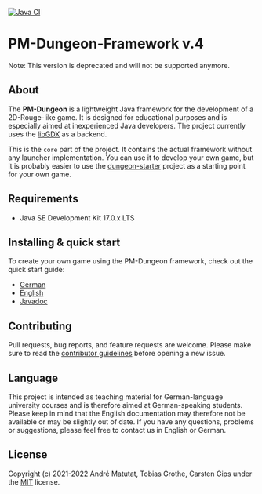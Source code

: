 [![Java CI](https://github.com/PM-Dungeon/core/actions/workflows/github_ci.yml/badge.svg)](https://github.com/PM-Dungeon/core/actions/workflows/github_ci.yml)

# PM-Dungeon-Framework v.4

Note: This version is deprecated and will not be supported anymore.

## About

The **PM-Dungeon** is a lightweight Java framework for the development of a 2D-Rouge-like game. It is designed for educational purposes and is especially aimed at inexperienced Java developers. The project currently uses the [libGDX](https://libgdx.com/) as a backend.

This is the `core` part of the project. It contains the actual framework without any launcher implementation. You can use it to develop your own game, but it is probably easier to use the [dungeon-starter](https://github.com/PM-Dungeon/dungeon-starter) project as a starting point for your own game.

## Requirements

- Java SE Development Kit 17.0.x LTS

## Installing & quick start

To create your own game using the PM-Dungeon framework, check out the quick start guide:

- [German](https://github.com/PM-Dungeon/dungeon-starter/blob/master/documentation/quickstart_de.md)
- [English](https://github.com/PM-Dungeon/dungeon-starter/blob/master/documentation/quickstart_en.md)
- [Javadoc](https://javadoc.io/doc/io.github.pm-dungeon/core/latest/index.html)

## Contributing

Pull requests, bug reports, and feature requests are welcome. Please make sure to read the [contributor guidelines](CONTRIBUTING.md) before opening a new issue.

## Language

This project is intended as teaching material for German-language university courses and is therefore aimed at German-speaking students. Please keep in mind that the English documentation may therefore not be available or may be slightly out of date. If you have any questions, problems or suggestions, please feel free to contact us in English or German.

## License

Copyright (c) 2021-2022 André Matutat, Tobias Grothe, Carsten Gips under the [MIT](LICENSE.md) license.

